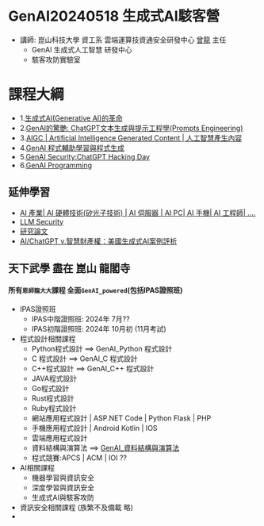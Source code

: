 # GenAI20240518 生成式AI駭客營
- 講師: 崑山科技大學 資工系  雲端運算技資通安全研發中心 [曾龍](https://github.com/8wingflying/MyFirstHackingDay/blob/main/DRAGON.md) 主任
  - GenAI 生成式人工智慧 研發中心
  - 駭客攻防實驗室


# 課程大綱
- 1.[生成式AI(Generative AI)的革命](Generative_AI.md)
- 2.[GenAI的驚艷: ChatGPT文本生成與提示工程學(Prompts Engineering)](ChatGPT.md)
- 3.[AIGC | Artificial Intelligence Generated Content | 人工智慧產生內容 ](/AIGC) 
- 4.[GenAI 程式輔助學習與程式生成](./AI_Pair_Programming)
- 5.[GenAI Security:ChatGPT Hacking Day](ChatGPT4SEC.md)
- 6.[GenAI Programming](./GenAIPrograming/readme.md)



## 延伸學習
- [AI 產業| AI 硬體技術(矽光子技術) | AI 伺服器 | AI PC| AI 手機| AI 工程師| ....](./TOPICS/AI_Market.md)
- [LLM Security](./TOPICS/LLM_Sec.md)
- [研究論文](./TOPICS/Research.md)
- [AI/ChatGPT v.智慧財產權：美國生成式AI案例評析](https://www.books.com.tw/products/0010977697?sloc=main)


## 天下武學 盡在 崑山 龍閣寺
#### 所有`恩師龍大大`課程 全面`GenAI_powered`(包括IPAS證照班)
- IPAS證照班
  - IPAS中階證照班: 2024年 7月??
  - IPAS初階證照班: 2024年 10月初 (11月考試)
- 程式設計相關課程
  - Python程式設計 ==> GenAI_Python 程式設計
  - C 程式設計     ==> GenAI_C 程式設計
  - C++程式設計    ==> GenAI_C++ 程式設計
  - JAVA程式設計
  - Go程式設計
  - Rust程式設計
  - Ruby程式設計
  - 網站應用程式設計 | ASP.NET Code | Python Flask | PHP
  - 手機應用程式設計 | Android Kotlin | IOS
  - 雲端應用程式設計
  - 資料結構與演算法 ==> [GenAI_資料結構與演算法](./AI_Pair_Programming/GenAI_Algorithm.md)
  - 程式競賽:APCS | ACM | IOI ??
- AI相關課程
  - 機器學習與資訊安全
  - 深度學習與資訊安全
  - 生成式AI與駭客攻防
- 資訊安全相關課程 (族繁不及備載 略)
- 
